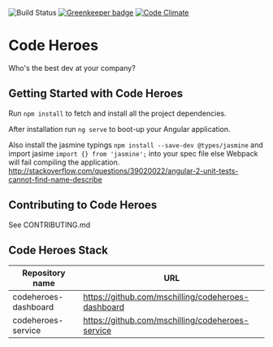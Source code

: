 ![Build Status](https://api.travis-ci.org/mschilling/codeheroes-dashboard.svg?branch=master)
[![Greenkeeper badge](https://badges.greenkeeper.io/mschilling/codeheroes-dashboard.svg)](https://greenkeeper.io/)
[![Code Climate](https://codeclimate.com/github/mschilling/codeheroes-dashboard/badges/gpa.svg)](https://codeclimate.com/github/mschilling/codeheroes-dashboard)

# Code Heroes
Who's the best dev at your company?

## Getting Started with Code Heroes
Run `npm install` to fetch and install all the project dependencies.

After installation run `ng serve` to boot-up your Angular application.

Also install the jasmine typings `npm install --save-dev @types/jasmine` and import jasime `import {} from 'jasmine';` into your spec file else Webpack will fail compiling the application.
http://stackoverflow.com/questions/39020022/angular-2-unit-tests-cannot-find-name-describe

## Contributing to Code Heroes
See CONTRIBUTING.md

## Code Heroes Stack

Repository name | URL
--- | ---
codeheroes-dashboard | https://github.com/mschilling/codeheroes-dashboard
codeheroes-service | https://github.com/mschilling/codeheroes-service
